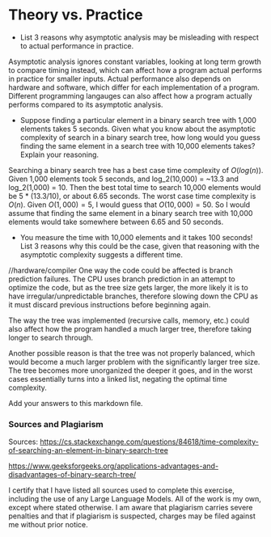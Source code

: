 # Theory vs. Practice

- List 3 reasons why asymptotic analysis may be misleading with respect to
  actual performance in practice.

Asymptotic analysis ignores constant variables, looking at long term growth to compare 
timing instead, which can affect how a program actual performs in practice for smaller 
inputs. Actual performance also depends on hardware and software, which differ for each 
implementation of a program. Different programming langauges can also affect how a program
actually performs compared to its asymptotic analysis. 

- Suppose finding a particular element in a binary search tree with 1,000
  elements takes 5 seconds. Given what you know about the asymptotic complexity
  of search in a binary search tree, how long would you guess finding the same
  element in a search tree with 10,000 elements takes? Explain your reasoning.

Searching a binary search tree has a best case time complexity of $O(log(n))$. Given 1,000 elements took 5 seconds, 
and log_2(10,000) = ~13.3 and log_2(1,000) = 10. Then the best total time to search 10,000 elements would be 5 * (13.3/10), 
or about 6.65 seconds. The worst case time complexity is $O(n)$. Given $O(1,000) = 5$, I would guess that $O(10,000) = 50$.
So I would assume that finding the same element in a binary search tree with 10,000 elements would take somewhere between 6.65
and 50 seconds. 

- You measure the time with 10,000 elements and it takes 100 seconds! List 3
  reasons why this could be the case, given that reasoning with the asymptotic
  complexity suggests a different time.

//hardware/compiler
One way the code could be affected is branch prediction failures. The CPU uses branch prediction in an attempt to optimize the code, but as the tree size gets larger, the more likely it is to have irregular/unpredictable branches, therefore slowing down the CPU as it must discard previous instructions before beginning again. 

The way the tree was implemented (recursive calls, memory, etc.) could also affect how the program handled a much larger tree, therefore taking longer to search through. 

Another possible reason is that the tree was not properly balanced, which would become a much larger problem with the significantly larger tree size. The tree becomes more unorganized the deeper it goes, and in the worst cases essentially turns into a linked list, negating the optimal time complexity. 

Add your answers to this markdown file.

### Sources and Plagiarism 
Sources: 
https://cs.stackexchange.com/questions/84618/time-complexity-of-searching-an-element-in-binary-search-tree

https://www.geeksforgeeks.org/applications-advantages-and-disadvantages-of-binary-search-tree/

I certify that I have listed all sources used to complete this exercise, including the use of any Large Language Models. All of the work is my own, except where stated otherwise. I am aware that plagiarism carries severe penalties and that if plagiarism is suspected, charges may be filed against me without prior notice.
